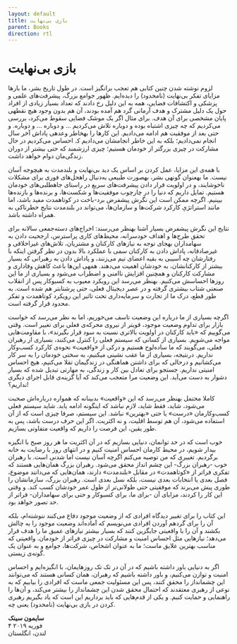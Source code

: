 ```yaml
---
layout: default
title: بازی بی‌نهایت
parent: Books
direction: rtl
---
```


# بازی بی‌نهایت

لزوم نوشته شدن چنین کتابی هم تعجب برانگیز است. در طول تاریخ بشر، ما بارها مزایای تفکر بی‌نهایت (نامحدود) را دیدەایم. ظهور جوامع بزرگ، پیشرفت‌های علمی و پزشکی و اکتشافات فضایی، همه به این دلیل رخ دادند که تعداد بسیار زیادی از افراد حول یک دلیل مشترک و هدف آرمانی گرد هم آمده بودند، آن هم بدون وجود هیچ نقطهی پایان مشخصی برای آن هدف. برای مثال اگر یک موشک فضایی سقوط می‌کرد، بررسی می‌کردیم که چە چیزی اشتباه بوده و دوباره تلاش می‌کردیم ... و دوباره ... و دوباره. و حتی بعد از موفقیت هم ادامه می‌دادیم. این کارها را بهخاطر وعدهی پاداش آخر سال انجام نمی‌دادیم؛ بلکه به این خاطر انجامشان می‌دادیم کہ احساس می‌کردیم در حال مشارکت در چیزی بزرگتر از خودمان هستیم؛ چیزی ارزشمند که حتی بیشتر از دوران زندگی‌مان دوام خواهد داشت.

با همه‌ی این مزایا، عمل کردن بر اساس یک دید بی‌نهایت و بلندمدت به هیچوجه آسان نیست. ما بهعنوان گونهی بشر، بهصورت طبیعی بەدنبال راهحل‌های فوری برای مشکلات ناخوشایند، و در اولویت قرار دادن پیشرفت‌های سریع در راستای جاهطلبی‌های خودمان هستیم. تمایل داریم که دنیا را در چارچوب موفقیت‌ها و شکست‌ها، و برنده‌ها و بازنده‌ها بیینیم. اگرچه ممکن است این نگرش پیشفرض برد-باخت در کوتاهمدت مفید باشد، اما مانند استراتژې كاركرد شرکت‌ها و سازمان‌ها، می‌تواند در بلندمدت نتایج خطرناکی به همراه داشته باشد.

نتایج این نگرش پیشفرض بسیار آشنا بهنظر می‌رسند: اخراج‌های دستەجمعی سالانه برای تحقق طرح‌ها و اهداف خودسرانه، محیط‌های کاری پراسترس، ارجحیت دادن به سهامداران بهجای توجه به نیازهای کارکنان و مشتریان، تلاش‌های غیراخلاقی و غیرصادقانه، پاداش دادن به کارکنان سمی با عملکرد بالا بدون در نظر گرفتن اینکه با رفتارشان چه آسیبی به بقیه اعضای تیم می‌زنند، و پاداش دادن به رهبرانی که بسیار بیشتر از کارکنانشان، به خودشان اهمیت می‌دهند. همهی این‌ها باعٹ كاهش وفاداری و مشارکت کارکنان و همچنین افزایش ناامنی و اضطراب می‌شود و بسیاری از ما این روزها احساسش می‌کنیم. بهنظر می‌رسد این رویکرد معیوب به کسبوکار پس از انقلاب صنعتی شتاب بیشتری گرفته و در عصر دیجیتال فعلی، حتی پرشتابتر هم شده است. به طور قطع، درک ما از تجارت و سرمایەداری تحت تاثیر این رویکرد کوتاهمدت و تفکر محدود قرار گرفته است.

اگرچه بسیاری از ما درباره این وضعیت تاسف می‌خوریم، اما به نظر می‌رسد که خواست بازار برای تداوم وضعیت موجود، قویتر از نیروی محرکه‌ی فعلی برای تغییر است. وقتی می‌گوییم که «باید کارکنان در اولویت بالاتری نسبت به سود قرار بگیرند»، با مقاومت‌هایی مواجه می‌شویم. بسیاری از کسانی که سیستم فعلی را کنترل می‌کنند، بسیاری از رهبران فعلی، می‌گویند که ما سادەلوح هستیم و درکی از «واقعیت» نحوەی کارکرد کسب‌وکار نداریم. درنتیجه، بسیاری از ما عقب نشينى میکنیم، به سختی خودمان را به سر کار می‌‌کشانیم و درحالی که برای داشتن هماهنگی در زندگیمان تقلا می‌کنیم، هیچ احساس امنیتی نداریم. جستجو برای تعادل بین کار و زندگی، به مهارتی تبدیل شده که بسیار دشوار به دست می‌آید. این وضعیت مرا متعجب می‌کند که آیا گزینه‌ی قابل اجرای دیگری نداریم؟!

کاملا محتمل بهنظر می‌رسد که این «واقعیت» بدبینانه که همواره درباره‌اش صحبت می‌شود، شاید، فقط شاید، لازم نباشد که اینگونه ادامه یابد. شاید سیستم فعلی کسب‌وکارمان «درست» یا حتی «بهترین» نباشد. این سیستم، صرفا چیزی است که از آن استفاده می‌شود، آن هم توسط اقلیت، و نه اکثریت. اگر این حرف درست باشد، پس به طور یقین، این فرصت را داریم که واقعیت متفاوتی بسازیم.

خوب است که در حد توانمان، دنیایی بسازیم که در آن اکثریت ما هر روز صبح با انگیزه بیدار شویم، در محیط کارمان احساس امنیت کنیم و در انتهای روز با رضایت به خانه برگردیم. تغییری که من توصیه می‌کنم اگرچه آسان نیست اما شدنی است. با رهبران خوب -رهبران بزرگ- این چشم انداز محقق می‌شود. رهبران بزرگ همان‌هایی هستند که تفکری فراتر از «کوتاهمدت» در مقابل «بلندمدت» دارند، همان‌هایی که می‌دانند موضوع، فصل بعدی یا انتخابات بعدی نیست، بلکه نسل بعدی است. رهبران بزرگ، سازمانشان را طوری پیش می‌برند که موفقیتی حتی طولانی‌تر از طول عمر خودشان کسب کند. و وقتی این کار را کردند، مزایای آن -برای ما، برای کسبوکار و حتی برای سهامداران- فراتر از حد تصور خواهد بود.

این کتاب را برای تغییر دیدگاه افرادی که از وضعیت موجود دفاع می‌كنند ننوشته‌ام، بلکه آن را برای گردهم آوردن افرادی می‌نویسم که آماده‌اند وضعیت موجود را به چالش بکشند و آن را با واقعیتی جایگزین کنند که بسیار بیشتر نیازهای عمیق ما را هدف قرار می‌دهد؛ نیازهایی مثل احساس امنیت و مشارکت در چیزی فراتر از خودمان. واقعیتی که مناسب بهترین علایق ماست؛ ما به عنوان اشخاص، شرکت‌ها، جوامع و به عنوان یک گونەی زیستی.

اگر به دنیایی باور داشته باشیم که در آن در تک تک روزهایمان، با انگیزه‌ایم و احساس امنیت و توازن می‌کنیم، و باور داشته باشیم که رهبران، همان کسانی هستند که می‌توانند این چشمانداز را محقق کنند، پس این مسئولیت جمعی ماست که افرادی را بیابیم که به نوعی از رهبری معتقدند كە احتمال محقق شدن این چشمانداز را بیشتر می‌کند، و آن‌ها را راهنمایی و حمایت کنیم. و یکی از قدم‌هایی که باید برداریم این است که یاد بگیریم رهبری کردن در بازی بی‌نهایت (نامحدود) يعنى چه.

**سایمون سینک**  
۴ فوریه ۲۰۱۹  
لندن، انگلستان
